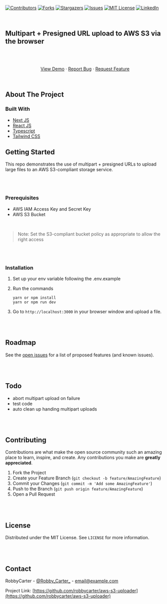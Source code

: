 
<!-- PROJECT SHIELDS -->
[![Contributors][contributors-shield]][contributors-url]
[![Forks][forks-shield]][forks-url]
[![Stargazers][stars-shield]][stars-url]
[![Issues][issues-shield]][issues-url]
[![MIT License][license-shield]][license-url]
[![LinkedIn][linkedin-shield]][linkedin-url]

<br />

## Multipart + Presigned URL upload to AWS S3 via the browser

<br />
<p align="center">

  <p align="center">
    <br />
    <a href="https://github.com/robbycarter/aws-s3-uploader">View Demo</a>
    ·
    <a href="https://github.com/robbycarter/aws-s3-uploader/issues">Report Bug</a>
    ·
    <a href="https://github.com/robbycarter/aws-s3-uploader/issues">Request Feature</a>
  </p>
</p>
<br />


<!-- ABOUT THE PROJECT -->
## About The Project

### Built With

* [Next JS](https://nextjs.org/)
* [React JS](https://reactjs.org/)
* [Typescript](https://www.typescriptlang.org/)
* [Tailwind CSS](https://tailwindcss.com/)



<!-- GETTING STARTED -->
## Getting Started

This repo demonstrates the use of multipart + presigned URLs to upload large files to an AWS S3-compliant storage service.

<br />
<br />

### Prerequisites


* AWS IAM Access Key and Secret Key
* AWS S3 Bucket

<br />

> Note: Set the S3-compliant bucket policy as appropriate to allow the right access

<br />
<br />

### Installation

1. Set up your env variable following the .env.example
2. Run the commands
   ```
   yarn or npm install
   yarn or npm run dev
   ```
   
3. Go to `http://localhost:3000` in your browser window and upload a file.




<br />
<br />

<!-- ROADMAP -->
## Roadmap

See the [open issues](https://github.com/robbycarter/aws-s3-uploader/issues) for a list of proposed features (and known issues).


<br />
<br />

## Todo
* abort multipart upload on failure
* test code
* auto clean up handing multipart uploads

<br />
<br />


<!-- CONTRIBUTING -->
## Contributing

Contributions are what make the open source community such an amazing place to learn, inspire, and create. Any contributions you make are **greatly appreciated**.

1. Fork the Project
2. Create your Feature Branch (`git checkout -b feature/AmazingFeature`)
3. Commit your Changes (`git commit -m 'Add some AmazingFeature'`)
4. Push to the Branch (`git push origin feature/AmazingFeature`)
5. Open a Pull Request

<br />
<br />

<!-- LICENSE -->
## License
Distributed under the MIT License. See `LICENSE` for more information.

<br />
<br />

<!-- CONTACT -->
## Contact

RobbyCarter - [@Robby_Carter_](https://twitter.com/Robby_Carter_) - email@example.com

Project Link: [https://github.com/robbycarter/aws-s3-uploader](https://github.com/robbycarter/aws-s3-uploader)







<!-- MARKDOWN LINKS & IMAGES -->
<!-- https://www.markdownguide.org/basic-syntax/#reference-style-links -->
[contributors-shield]: https://img.shields.io/github/contributors/robbycarter/aws-s3-uploader.svg?style=for-the-badge
[contributors-url]: https://github.com/robbycarter/aws-s3-uploader/graphs/contributors

[forks-shield]: https://img.shields.io/github/forks/robbycarter/aws-s3-uploader.svg?style=for-the-badge
[forks-url]: https://github.com/robbycarter/aws-s3-uploader/network/members

[stars-shield]: https://img.shields.io/github/stars/robbycarter/aws-s3-uploader.svg?style=for-the-badge
[stars-url]: https://github.com/robbycarter/aws-s3-uploader/stargazers

[issues-shield]: https://img.shields.io/github/issues/robbycarter/aws-s3-uploader.svg?style=for-the-badge
[issues-url]: https://github.com/robbycarter/aws-s3-uploader/issues

[license-shield]: https://img.shields.io/github/license/robbycarter/aws-s3-uploader.svg?style=for-the-badge
[license-url]: https://github.com/robbycarter/aws-s3-uploader/blob/master/LICENSE

[linkedin-shield]: https://img.shields.io/badge/-LinkedIn-black.svg?style=for-the-badge&logo=linkedin&colorB=555
[linkedin-url]: https://www.linkedin.com/in/robert-quainoo-076704b8/